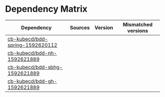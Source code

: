 # Dependency Matrix

Dependency | Sources | Version | Mismatched versions
---------- | ------- | ------- | -------------------
[cb-kubecd/bdd-spring-1592620112](https://github.com/cb-kubecd/bdd-spring-1592620112.git) |  | []() | 
[cb-kubecd/bdd-nh-1592621889](https://github.com/cb-kubecd/bdd-nh-1592621889.git) |  | []() | 
[cb-kubecd/bdd-sbhg-1592621889](https://github.com/cb-kubecd/bdd-sbhg-1592621889.git) |  | []() | 
[cb-kubecd/bdd-gh-1592621889](https://github.com/cb-kubecd/bdd-gh-1592621889.git) |  | []() | 
